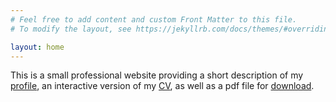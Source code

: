 ```yaml
---
# Feel free to add content and custom Front Matter to this file.
# To modify the layout, see https://jekyllrb.com/docs/themes/#overriding-theme-defaults

layout: home
---
```

This is a small professional website providing a short description of my [profile](/about.html), an interactive version of my [CV](/cv.html), as well as a pdf file for [download](/assets/cv.pdf).
